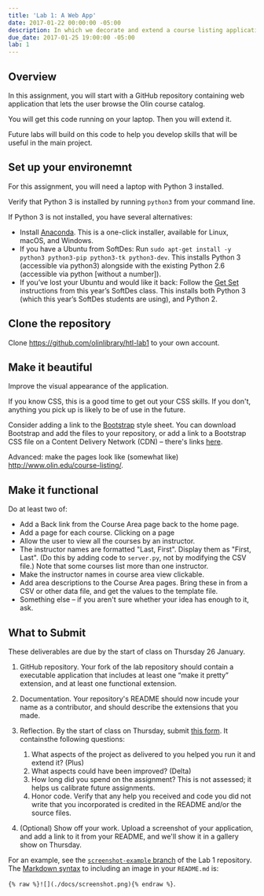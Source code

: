 ```yaml
---
title: 'Lab 1: A Web App'
date: 2017-01-22 00:00:00 -05:00
description: In which we decorate and extend a course listing application.
due_date: 2017-01-25 19:00:00 -05:00
lab: 1
---
```


## Overview

In this assignment, you will start with a GitHub repository containing web application that lets the user browse the Olin course catalog.

You will get this code running on your laptop. Then you will extend it.

Future labs will build on this code to help you develop skills that will be useful in the main project.


## Set up your environemnt

For this assignment, you will need a laptop with Python 3 installed.

Verify that Python 3 is installed by running `python3` from your command line.

If Python 3 is not installed, you have several alternatives:

* Install [Anaconda](https://www.continuum.io/downloads).
This is a one-click installer, available for Linux, macOS, and Windows.
* If you have a Ubuntu from SoftDes: Run `sudo apt-get install -y python3 python3-pip python3-tk python3-dev`.
This installs Python 3 (accessible via python3) alongside with the existing Python 2.6 (accessible via python [without a number]).
* If you’ve lost your Ubuntu and would like it back: Follow the [Get Set](https://sd17spring.github.io/assignments/setup-your-environment/) instructions from this year’s SoftDes class.
This installs both Python 3 (which this year’s SoftDes students are using), and Python 2.


## Clone the repository

Clone <https://github.com/olinlibrary/htl-lab1> to your own account.


## Make it beautiful

Improve the visual appearance of the application.

If you know CSS, this is a good time to get out your CSS skills.
If you don't, anything you pick up is likely to be of use in the future.

Consider adding a link to the [Bootstrap](http://getbootstrap.com) style sheet.
You can download Bootstrap and add the files to your repository, or add a link to a Bootstrap CSS file
on a Content Delivery Network (CDN) – there's links [here](https://www.bootstrapcdn.com).

Advanced: make the pages look like (somewhat like) <http://www.olin.edu/course-listing/>.


## Make it functional

Do at least two of:

* Add a Back link from the Course Area page back to the home page.
* Add a page for each course. Clicking on a page
* Allow the user to view all the courses by an instructor.
* The instructor names are formatted "Last, First". Display them as "First, Last".
(Do this by adding code to `server.py`, not by modifying the CSV file.) Note that some courses list more than one instructor.
* Make the instructor names in course area view clickable.
* Add area descriptions to the Course Area pages. Bring these in from a CSV or other data file, and get the values to the template file.
* Something else – if you aren't sure whether your idea has enough to it, ask.


## What to Submit

These deliverables are due by the start of class on Thursday 26 January.

1. GitHub repository. Your fork of the lab repository should contain a executable application that includes at least one “make it pretty” extension, and at least one functional extension.

2. Documentation. Your repository's README should now incude your name as a contributor, and should describe the extensions that you made.

3. Reflection. By the start of class on Thursday, submit [this form](https://goo.gl/forms/u5Chh6EOm2Ty2zxJ3).
It containsthe following questions:

    1. What aspects of the project as delivered to you helped you run it and extend it? (Plus)
    2. What aspects could have been improved? (Delta)
    3. How long did you spend on the assignment? This is not assessed; it helps us calibrate future assignments.
    3. Honor code. Verify that any help you received and code you did not write that you incorporated is credited in the README and/or the source files.

4. (Optional) Show off your work.
Upload a screenshot of your application, and add a link to it from your README, and we'll
show it in a gallery show on Thursday.

For an example, see the [`screenshot-example` branch](https://github.com/olinlibrary/htl-lab1/tree/screenshot)
of the Lab 1 repository. The [Markdown syntax](https://guides.github.com/features/mastering-markdown/) to including an image in your `README.md`
is:

`{% raw %}![](./docs/screenshot.png){% endraw %}`.
